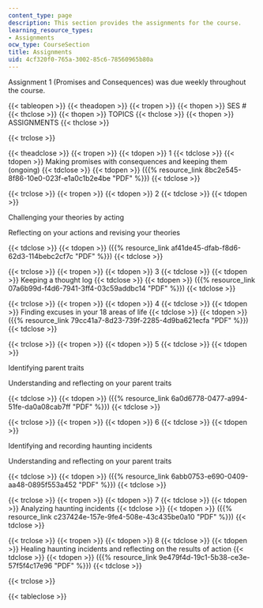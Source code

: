 ```yaml
---
content_type: page
description: This section provides the assignments for the course.
learning_resource_types:
- Assignments
ocw_type: CourseSection
title: Assignments
uid: 4cf320f0-765a-3002-85c6-78560965b80a
---
```


Assignment 1 (Promises and Consequences) was due weekly throughout the course.

{{< tableopen >}}
{{< theadopen >}}
{{< tropen >}}
{{< thopen >}}
SES #
{{< thclose >}}
{{< thopen >}}
TOPICS
{{< thclose >}}
{{< thopen >}}
ASSIGNMENTS
{{< thclose >}}

{{< trclose >}}

{{< theadclose >}}
{{< tropen >}}
{{< tdopen >}}
1
{{< tdclose >}}
{{< tdopen >}}
Making promises with consequences and keeping them (ongoing)
{{< tdclose >}}
{{< tdopen >}}
({{% resource_link 8bc2e545-8f86-10e0-023f-e1a0c1b2e4be "PDF" %}})
{{< tdclose >}}

{{< trclose >}}
{{< tropen >}}
{{< tdopen >}}
2
{{< tdclose >}}
{{< tdopen >}}


Challenging your theories by acting

Reflecting on your actions and revising your theories


{{< tdclose >}}
{{< tdopen >}}
({{% resource_link af41de45-dfab-f8d6-62d3-114bebc2cf7c "PDF" %}})
{{< tdclose >}}

{{< trclose >}}
{{< tropen >}}
{{< tdopen >}}
3
{{< tdclose >}}
{{< tdopen >}}
Keeping a thought log
{{< tdclose >}}
{{< tdopen >}}
({{% resource_link 07a6b99d-f4d6-7941-3ff4-03c59addbc14 "PDF" %}})
{{< tdclose >}}

{{< trclose >}}
{{< tropen >}}
{{< tdopen >}}
4
{{< tdclose >}}
{{< tdopen >}}
Finding excuses in your 18 areas of life
{{< tdclose >}}
{{< tdopen >}}
({{% resource_link 79cc41a7-8d23-739f-2285-4d9ba621ecfa "PDF" %}})
{{< tdclose >}}

{{< trclose >}}
{{< tropen >}}
{{< tdopen >}}
5
{{< tdclose >}}
{{< tdopen >}}


Identifying parent traits

Understanding and reflecting on your parent traits


{{< tdclose >}}
{{< tdopen >}}
({{% resource_link 6a0d6778-0477-a994-51fe-da0a08cab7ff "PDF" %}})
{{< tdclose >}}

{{< trclose >}}
{{< tropen >}}
{{< tdopen >}}
6
{{< tdclose >}}
{{< tdopen >}}


Identifying and recording haunting incidents

Understanding and reflecting on your parent traits


{{< tdclose >}}
{{< tdopen >}}
({{% resource_link 6abb0753-e690-0409-aa48-0895f553a452 "PDF" %}})
{{< tdclose >}}

{{< trclose >}}
{{< tropen >}}
{{< tdopen >}}
7
{{< tdclose >}}
{{< tdopen >}}
Analyzing haunting incidents
{{< tdclose >}}
{{< tdopen >}}
({{% resource_link c237424e-157e-9fe4-508e-43c435be0a10 "PDF" %}})
{{< tdclose >}}

{{< trclose >}}
{{< tropen >}}
{{< tdopen >}}
8
{{< tdclose >}}
{{< tdopen >}}
Healing haunting incidents and reflecting on the results of action
{{< tdclose >}}
{{< tdopen >}}
({{% resource_link 9e479f4d-19c1-5b38-ce3e-57f5f4c17e96 "PDF" %}})
{{< tdclose >}}

{{< trclose >}}

{{< tableclose >}}